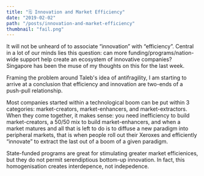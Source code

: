 ```yaml
---
title: "🗒 Innovation and Market Efficiency"
date: "2019-02-02"
path: "/posts/innovation-and-market-efficiency"
thumbnail: "fail.png"
---
```

It will not be unheard of to associate “innovation” with “efficiency”. Central in a lot of our minds lies this question: can more funding/programs/nation-wide support help create an ecosystem of innovative companies? Singapore has been the muse of my thoughts on this for the last week. 

Framing the problem around Taleb's idea of antifragility, I am starting to arrive at a conclusion that efficiency and innovation are two-ends of a push-pull relationship.

Most companies started within a technological boom can be put within 3 categories: market-creators, market-enhancers, and market-extractors. When they come together, it makes sense: you need inefficiency to build market-creators, a 50/50 mix to build market-enhancers, and when a market matures and all that is left to do is to diffuse a new paradigm into peripheral markets, that is when people roll out their Xeroxes and efficiently “innovate” to extract the last out of a boom of a given paradigm.

State-funded programs are great for stimulating greater market efficienices, but they do not permit serendiptious bottom-up innovation. In fact, this homogenisation creates interdepence, not indepedence.
